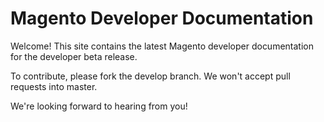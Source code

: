 Magento Developer Documentation 
=================================

Welcome! This site contains the latest Magento developer documentation for the developer beta release.

To contribute, please fork the develop branch. We won't accept pull requests into master.

We're looking forward to hearing from you!
